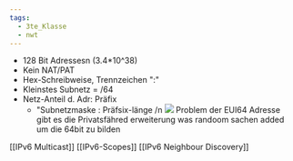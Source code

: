 ```yaml
---
tags:
  - 3te_Klasse
  - nwt
---
```

- 128 Bit Adressesn (3.4*10^38)
- Kein NAT/PAT
- Hex-Schreibweise, Trennzeichen ":"
- Kleinstes Subnetz = /64
- Netz-Anteil d. Adr: Präfix
	- "Subnetzmaske : Präfsix-länge /n
![](ip%20v6%2031-01-2025-18.excalidraw.svg)
Problem der EUI64 Adresse gibt es die Privatsfähred erweiterung was randoom sachen added um die 64bit zu bilden

[[IPv6 Multicast]]
[[IPv6-Scopes]]
[[IPv6 Neighbour Discovery]]